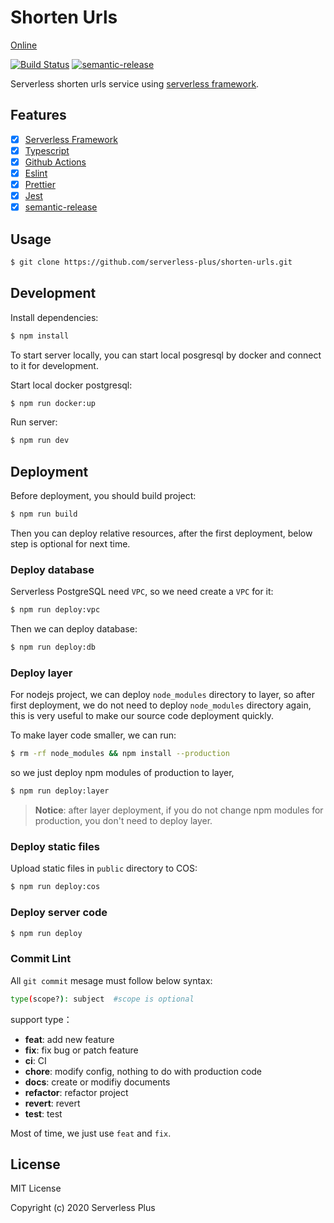 # Shorten Urls

[Online](https://url.sls.plus)

[![Build Status](https://github.com/serverless-plus/shorten-urls/workflows/Validate/badge.svg?branch=master)](https://github.com/serverless-plus/shorten-urls/actions?query=workflow:Validate+branch:master)
[![semantic-release](https://img.shields.io/badge/%20%20%F0%9F%93%A6%F0%9F%9A%80-semantic--release-e10079.svg)](https://github.com/semantic-release/semantic-release)

Serverless shorten urls service using [serverless framework](https://github.com/serverless/serverless).

## Features

- [x] [Serverless Framework](https://github.com/serverless/serverless)
- [x] [Typescript](https://github.com/microsoft/TypeScript)
- [x] [Github Actions](https://github.com/features/actions)
- [x] [Eslint](https://github.com/eslint/eslint)
- [x] [Prettier](https://github.com/prettier/prettier)
- [x] [Jest](https://github.com/facebook/jest)
- [x] [semantic-release](https://github.com/semantic-release/semantic-release)

## Usage

```bash
$ git clone https://github.com/serverless-plus/shorten-urls.git
```

## Development

Install dependencies:

```bash
$ npm install
```

To start server locally, you can start local posgresql by docker and connect to it for development.

Start local docker postgresql:

```bash
$ npm run docker:up
```

Run server:

```bash
$ npm run dev
```

## Deployment

Before deployment, you should build project:

```bash
$ npm run build
```

Then you can deploy relative resources, after the first deployment, below step is optional for next time.

### Deploy database

Serverless PostgreSQL need `VPC`, so we need create a `VPC` for it:

```bash
$ npm run deploy:vpc
```

Then we can deploy database:

```bash
$ npm run deploy:db
```

### Deploy layer

For nodejs project, we can deploy `node_modules` directory to layer, so after first deployment, we do not need to deploy `node_modules` directory again, this is very useful to make our source code deployment quickly.

To make layer code smaller, we can run:

```bash
$ rm -rf node_modules && npm install --production
```

so we just deploy npm modules of production to layer,

```bash
$ npm run deploy:layer
```

> **Notice**: after layer deployment, if you do not change npm modules for production, you don't need to deploy layer.

### Deploy static files

Upload static files in `public` directory to COS:

```bash
$ npm run deploy:cos
```

### Deploy server code

```bash
$ npm run deploy
```

### Commit Lint

All `git commit` mesage must follow below syntax:

```bash
type(scope?): subject  #scope is optional
```

support type：

- **feat**: add new feature
- **fix**: fix bug or patch feature
- **ci**: CI
- **chore**: modify config, nothing to do with production code
- **docs**: create or modifiy documents
- **refactor**: refactor project
- **revert**: revert
- **test**: test

Most of time, we just use `feat` and `fix`.

## License

MIT License

Copyright (c) 2020 Serverless Plus
